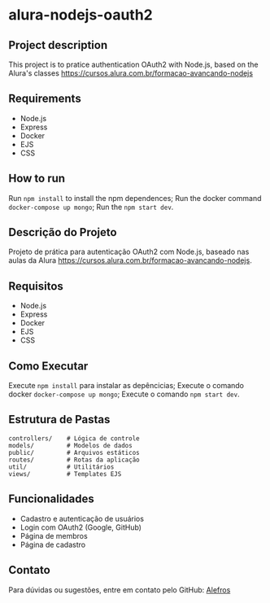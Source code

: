 # alura-nodejs-oauth2

<!-- Language: en-US -->

## Project description
This project is to pratice authentication OAuth2 with Node.js, based on the Alura's classes https://cursos.alura.com.br/formacao-avancando-nodejs 

## Requirements  

- Node.js
- Express
- Docker
- EJS
- CSS

## How to run 

Run `npm install` to install the npm dependences;
Run the docker command `docker-compose up mongo`;
Run the `npm start dev`.

<!-- Language: pt-BR -->

## Descrição do Projeto
Projeto de prática para autenticação OAuth2 com Node.js, baseado nas aulas da Alura https://cursos.alura.com.br/formacao-avancando-nodejs.

## Requisitos
- Node.js
- Express
- Docker
- EJS
- CSS

## Como Executar

Execute `npm install` para instalar as depêncicias;
Execute o comando docker `docker-compose up mongo`;
Execute o comando `npm start dev`.

## Estrutura de Pastas
```
controllers/    # Lógica de controle
models/         # Modelos de dados
public/         # Arquivos estáticos
routes/         # Rotas da aplicação
util/           # Utilitários
views/          # Templates EJS
```

## Funcionalidades
- Cadastro e autenticação de usuários
- Login com OAuth2 (Google, GitHub)
- Página de membros
- Página de cadastro

## Contato
Para dúvidas ou sugestões, entre em contato pelo GitHub: [Alefros](https://github.com/Alefros)